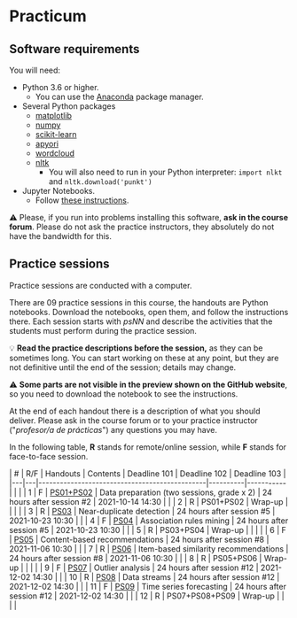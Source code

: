 # Practicum

## Software requirements

You will need:

* Python 3.6 or higher.
   * You can use the [Anaconda](https://www.anaconda.com/products/individual) package manager.
* Several Python packages
   * [matplotlib](https://matplotlib.org/)
   * [numpy](https://numpy.org/)
   * [scikit-learn](https://scikit-learn.org/stable/)
   * [apyori](https://pypi.org/project/apyori/)
   * [wordcloud](https://github.com/amueller/word_cloud)
   * [nltk](https://www.nltk.org/)
      * You will also need to run in your Python interpreter: `import nlkt` and `nltk.download('punkt')`
* Jupyter Notebooks.
   * Follow [these instructions](https://jupyter.org/install.html).

:warning: Please, if you run into problems installing this software, **ask in the course forum**. Please do not ask the practice instructors, they absolutely do not have the bandwidth for this.

## Practice sessions

Practice sessions are conducted with a computer.

There are 09 practice sessions in this course, the handouts are Python notebooks. Download the notebooks, open them, and follow the instructions there. Each session starts with *psNN* and describe the activities that the students must perform during the practice session.

:bulb: **Read the practice descriptions before the session,** as they can be sometimes long. You can start working on these at any point, but they are not definitive until the end of the session; details may change.

:warning: **Some parts are not visible in the preview shown on the GitHub website**, so you need to download the notebook to see the instructions.

At the end of each handout there is a description of what you should deliver. Please ask in the course forum or to your practice instructor ("*profesor/a de prácticas*") any questions you may have.

In the following table, **R** stands for remote/online session, while **F** stands for face-to-face session.

| # | R/F | Handouts                                    | Contents | Deadline 101 | Deadline 102 | Deadline 103 |
|---|---|-----------------------------------------------|----------|-----------| |  |
| 1 | F | [PS01+PS02](ps01_02_data_preparation.ipynb)   | Data preparation (two sessions, grade x 2) | 24 hours after session #2 | 2021-10-14 14:30 |  |
| 2 | R | PS01+PS02                                     | Wrap-up | |  |  |
| 3 | R | [PS03](ps03_near_duplicates.ipynb)            | Near-duplicate detection | 24 hours after session #5 | 2021-10-23 10:30 |  |
| 4 | F | [PS04](ps04_association_rules.ipynb)          | Association rules mining | 24 hours after session #5 | 2021-10-23 10:30 |  |
| 5 | R | PS03+PS04                                     | Wrap-up | |  |  |
| 6 | F | [PS05](ps05_content_based_recsys.ipynb)       | Content-based recommendations         | 24 hours after session #8 | 2021-11-06 10:30  |  |
| 7 | R | [PS06](ps06_item_based_recsys.ipynb)          | Item-based similarity recommendations | 24 hours after session #8 | 2021-11-06 10:30 |  |
| 8 | R | PS05+PS06                                     | Wrap-up | |  |  |
| 9 | F | [PS07](ps07_outlier_analysis.ipynb)           | Outlier analysis        | 24 hours after session #12 | 2021-12-02 14:30  |  |
| 10 | R | [PS08](ps08_data_streams.ipynb)              | Data streams            | 24 hours after session #12 | 2021-12-02 14:30 |  |
| 11 | F | [PS09](ps09_forecasting.ipynb)               | Time series forecasting | 24 hours after session #12 | 2021-12-02 14:30  |  |
| 12 | R | PS07+PS08+PS09                               | Wrap-up | |  |  |
